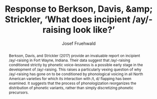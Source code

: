 ---
abstract: Berkson, Davis, and Strickler (2017) provide an invaluable report on incipient
  /ay/-raising in Fort Wayne, Indiana. Their data suggest that /ay/-raising conditioned
  strictly by phonetic voice-lessness is a possible early stage in the development
  of /ay/-raising. This raises a particularly vexing question of why /ay/-raising
  has gone on to be conditioned by phonological voicing in all North American varieties
  for which its interaction with /t, d/ flapping has been examined. It suggests that
  the process of phonologization reorganizes the distribution of phonetic variants,
  rather than simply discretizing phonetic precursors.
author:
- Josef Fruehwald
category: paper
doi: 10.1353/lan.2017.0051
journal: ''
layout: publication
number: '3'
published: Language
title: "Response to Berkson, Davis, \\&amp; Strickler, \u2018What does incipient /ay/-raising\
  \ look like?\u2019"
volume: '93'
year: '2017'
---